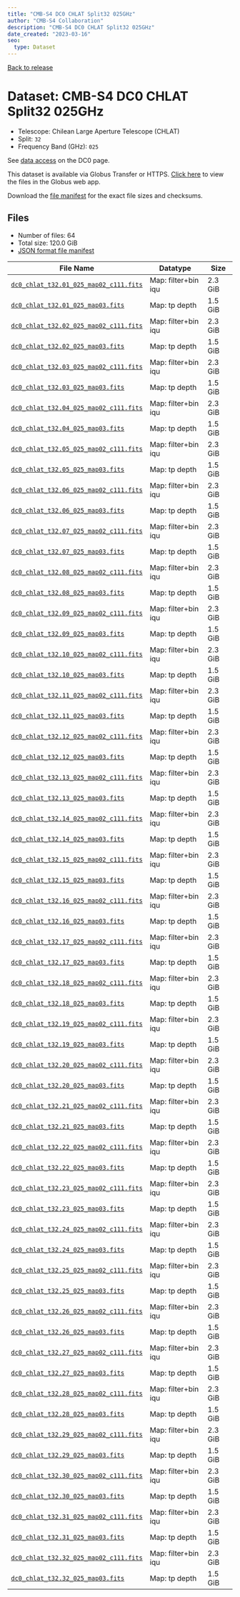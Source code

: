 ```yaml
---
title: "CMB-S4 DC0 CHLAT Split32 025GHz"
author: "CMB-S4 Collaboration"
description: "CMB-S4 DC0 CHLAT Split32 025GHz"
date_created: "2023-03-16"
seo:
  type: Dataset
---
```


[Back to release](./dc0.html#datasets)

# Dataset: CMB-S4 DC0 CHLAT Split32 025GHz

- Telescope: Chilean Large Aperture Telescope (CHLAT) 
- Split: `32`
- Frequency Band (GHz): `025`

See [data access](./dc0.html#data-access) on the DC0 page.

This dataset is available via Globus Transfer or HTTPS. [Click here](https://app.globus.org/file-manager?origin_id=38f01147-f09e-483d-a552-3866669a846d&origin_path=%2Fdatareleases%2Fdc0%2Fmission%2Fchlat%2Fsplit32%2F025%2F) to view the files in the Globus web app.

Download the [file manifest](https://g-456d30.0ed28.75bc.data.globus.org/datareleases/dc0/mission/chlat/split32/025/manifest.json) for the exact file sizes and checksums.

## Files

- Number of files: 64
- Total size: 120.0 GiB
- [JSON format file manifest](https://g-456d30.0ed28.75bc.data.globus.org/datareleases/dc0/mission/chlat/split32/025/manifest.json)

|                                                                               File Name                                                                               |      Datatype       |  Size   |
| --------------------------------------------------------------------------------------------------------------------------------------------------------------------- | ------------------- | ------- |
| [`dc0_chlat_t32.01_025_map02_c111.fits`](https://g-456d30.0ed28.75bc.data.globus.org/datareleases/dc0/mission/chlat/split32/025/dc0_chlat_t32.01_025_map02_c111.fits) | Map: filter+bin iqu | 2.3 GiB |
| [`dc0_chlat_t32.01_025_map03.fits`](https://g-456d30.0ed28.75bc.data.globus.org/datareleases/dc0/mission/chlat/split32/025/dc0_chlat_t32.01_025_map03.fits)           | Map: tp depth       | 1.5 GiB |
| [`dc0_chlat_t32.02_025_map02_c111.fits`](https://g-456d30.0ed28.75bc.data.globus.org/datareleases/dc0/mission/chlat/split32/025/dc0_chlat_t32.02_025_map02_c111.fits) | Map: filter+bin iqu | 2.3 GiB |
| [`dc0_chlat_t32.02_025_map03.fits`](https://g-456d30.0ed28.75bc.data.globus.org/datareleases/dc0/mission/chlat/split32/025/dc0_chlat_t32.02_025_map03.fits)           | Map: tp depth       | 1.5 GiB |
| [`dc0_chlat_t32.03_025_map02_c111.fits`](https://g-456d30.0ed28.75bc.data.globus.org/datareleases/dc0/mission/chlat/split32/025/dc0_chlat_t32.03_025_map02_c111.fits) | Map: filter+bin iqu | 2.3 GiB |
| [`dc0_chlat_t32.03_025_map03.fits`](https://g-456d30.0ed28.75bc.data.globus.org/datareleases/dc0/mission/chlat/split32/025/dc0_chlat_t32.03_025_map03.fits)           | Map: tp depth       | 1.5 GiB |
| [`dc0_chlat_t32.04_025_map02_c111.fits`](https://g-456d30.0ed28.75bc.data.globus.org/datareleases/dc0/mission/chlat/split32/025/dc0_chlat_t32.04_025_map02_c111.fits) | Map: filter+bin iqu | 2.3 GiB |
| [`dc0_chlat_t32.04_025_map03.fits`](https://g-456d30.0ed28.75bc.data.globus.org/datareleases/dc0/mission/chlat/split32/025/dc0_chlat_t32.04_025_map03.fits)           | Map: tp depth       | 1.5 GiB |
| [`dc0_chlat_t32.05_025_map02_c111.fits`](https://g-456d30.0ed28.75bc.data.globus.org/datareleases/dc0/mission/chlat/split32/025/dc0_chlat_t32.05_025_map02_c111.fits) | Map: filter+bin iqu | 2.3 GiB |
| [`dc0_chlat_t32.05_025_map03.fits`](https://g-456d30.0ed28.75bc.data.globus.org/datareleases/dc0/mission/chlat/split32/025/dc0_chlat_t32.05_025_map03.fits)           | Map: tp depth       | 1.5 GiB |
| [`dc0_chlat_t32.06_025_map02_c111.fits`](https://g-456d30.0ed28.75bc.data.globus.org/datareleases/dc0/mission/chlat/split32/025/dc0_chlat_t32.06_025_map02_c111.fits) | Map: filter+bin iqu | 2.3 GiB |
| [`dc0_chlat_t32.06_025_map03.fits`](https://g-456d30.0ed28.75bc.data.globus.org/datareleases/dc0/mission/chlat/split32/025/dc0_chlat_t32.06_025_map03.fits)           | Map: tp depth       | 1.5 GiB |
| [`dc0_chlat_t32.07_025_map02_c111.fits`](https://g-456d30.0ed28.75bc.data.globus.org/datareleases/dc0/mission/chlat/split32/025/dc0_chlat_t32.07_025_map02_c111.fits) | Map: filter+bin iqu | 2.3 GiB |
| [`dc0_chlat_t32.07_025_map03.fits`](https://g-456d30.0ed28.75bc.data.globus.org/datareleases/dc0/mission/chlat/split32/025/dc0_chlat_t32.07_025_map03.fits)           | Map: tp depth       | 1.5 GiB |
| [`dc0_chlat_t32.08_025_map02_c111.fits`](https://g-456d30.0ed28.75bc.data.globus.org/datareleases/dc0/mission/chlat/split32/025/dc0_chlat_t32.08_025_map02_c111.fits) | Map: filter+bin iqu | 2.3 GiB |
| [`dc0_chlat_t32.08_025_map03.fits`](https://g-456d30.0ed28.75bc.data.globus.org/datareleases/dc0/mission/chlat/split32/025/dc0_chlat_t32.08_025_map03.fits)           | Map: tp depth       | 1.5 GiB |
| [`dc0_chlat_t32.09_025_map02_c111.fits`](https://g-456d30.0ed28.75bc.data.globus.org/datareleases/dc0/mission/chlat/split32/025/dc0_chlat_t32.09_025_map02_c111.fits) | Map: filter+bin iqu | 2.3 GiB |
| [`dc0_chlat_t32.09_025_map03.fits`](https://g-456d30.0ed28.75bc.data.globus.org/datareleases/dc0/mission/chlat/split32/025/dc0_chlat_t32.09_025_map03.fits)           | Map: tp depth       | 1.5 GiB |
| [`dc0_chlat_t32.10_025_map02_c111.fits`](https://g-456d30.0ed28.75bc.data.globus.org/datareleases/dc0/mission/chlat/split32/025/dc0_chlat_t32.10_025_map02_c111.fits) | Map: filter+bin iqu | 2.3 GiB |
| [`dc0_chlat_t32.10_025_map03.fits`](https://g-456d30.0ed28.75bc.data.globus.org/datareleases/dc0/mission/chlat/split32/025/dc0_chlat_t32.10_025_map03.fits)           | Map: tp depth       | 1.5 GiB |
| [`dc0_chlat_t32.11_025_map02_c111.fits`](https://g-456d30.0ed28.75bc.data.globus.org/datareleases/dc0/mission/chlat/split32/025/dc0_chlat_t32.11_025_map02_c111.fits) | Map: filter+bin iqu | 2.3 GiB |
| [`dc0_chlat_t32.11_025_map03.fits`](https://g-456d30.0ed28.75bc.data.globus.org/datareleases/dc0/mission/chlat/split32/025/dc0_chlat_t32.11_025_map03.fits)           | Map: tp depth       | 1.5 GiB |
| [`dc0_chlat_t32.12_025_map02_c111.fits`](https://g-456d30.0ed28.75bc.data.globus.org/datareleases/dc0/mission/chlat/split32/025/dc0_chlat_t32.12_025_map02_c111.fits) | Map: filter+bin iqu | 2.3 GiB |
| [`dc0_chlat_t32.12_025_map03.fits`](https://g-456d30.0ed28.75bc.data.globus.org/datareleases/dc0/mission/chlat/split32/025/dc0_chlat_t32.12_025_map03.fits)           | Map: tp depth       | 1.5 GiB |
| [`dc0_chlat_t32.13_025_map02_c111.fits`](https://g-456d30.0ed28.75bc.data.globus.org/datareleases/dc0/mission/chlat/split32/025/dc0_chlat_t32.13_025_map02_c111.fits) | Map: filter+bin iqu | 2.3 GiB |
| [`dc0_chlat_t32.13_025_map03.fits`](https://g-456d30.0ed28.75bc.data.globus.org/datareleases/dc0/mission/chlat/split32/025/dc0_chlat_t32.13_025_map03.fits)           | Map: tp depth       | 1.5 GiB |
| [`dc0_chlat_t32.14_025_map02_c111.fits`](https://g-456d30.0ed28.75bc.data.globus.org/datareleases/dc0/mission/chlat/split32/025/dc0_chlat_t32.14_025_map02_c111.fits) | Map: filter+bin iqu | 2.3 GiB |
| [`dc0_chlat_t32.14_025_map03.fits`](https://g-456d30.0ed28.75bc.data.globus.org/datareleases/dc0/mission/chlat/split32/025/dc0_chlat_t32.14_025_map03.fits)           | Map: tp depth       | 1.5 GiB |
| [`dc0_chlat_t32.15_025_map02_c111.fits`](https://g-456d30.0ed28.75bc.data.globus.org/datareleases/dc0/mission/chlat/split32/025/dc0_chlat_t32.15_025_map02_c111.fits) | Map: filter+bin iqu | 2.3 GiB |
| [`dc0_chlat_t32.15_025_map03.fits`](https://g-456d30.0ed28.75bc.data.globus.org/datareleases/dc0/mission/chlat/split32/025/dc0_chlat_t32.15_025_map03.fits)           | Map: tp depth       | 1.5 GiB |
| [`dc0_chlat_t32.16_025_map02_c111.fits`](https://g-456d30.0ed28.75bc.data.globus.org/datareleases/dc0/mission/chlat/split32/025/dc0_chlat_t32.16_025_map02_c111.fits) | Map: filter+bin iqu | 2.3 GiB |
| [`dc0_chlat_t32.16_025_map03.fits`](https://g-456d30.0ed28.75bc.data.globus.org/datareleases/dc0/mission/chlat/split32/025/dc0_chlat_t32.16_025_map03.fits)           | Map: tp depth       | 1.5 GiB |
| [`dc0_chlat_t32.17_025_map02_c111.fits`](https://g-456d30.0ed28.75bc.data.globus.org/datareleases/dc0/mission/chlat/split32/025/dc0_chlat_t32.17_025_map02_c111.fits) | Map: filter+bin iqu | 2.3 GiB |
| [`dc0_chlat_t32.17_025_map03.fits`](https://g-456d30.0ed28.75bc.data.globus.org/datareleases/dc0/mission/chlat/split32/025/dc0_chlat_t32.17_025_map03.fits)           | Map: tp depth       | 1.5 GiB |
| [`dc0_chlat_t32.18_025_map02_c111.fits`](https://g-456d30.0ed28.75bc.data.globus.org/datareleases/dc0/mission/chlat/split32/025/dc0_chlat_t32.18_025_map02_c111.fits) | Map: filter+bin iqu | 2.3 GiB |
| [`dc0_chlat_t32.18_025_map03.fits`](https://g-456d30.0ed28.75bc.data.globus.org/datareleases/dc0/mission/chlat/split32/025/dc0_chlat_t32.18_025_map03.fits)           | Map: tp depth       | 1.5 GiB |
| [`dc0_chlat_t32.19_025_map02_c111.fits`](https://g-456d30.0ed28.75bc.data.globus.org/datareleases/dc0/mission/chlat/split32/025/dc0_chlat_t32.19_025_map02_c111.fits) | Map: filter+bin iqu | 2.3 GiB |
| [`dc0_chlat_t32.19_025_map03.fits`](https://g-456d30.0ed28.75bc.data.globus.org/datareleases/dc0/mission/chlat/split32/025/dc0_chlat_t32.19_025_map03.fits)           | Map: tp depth       | 1.5 GiB |
| [`dc0_chlat_t32.20_025_map02_c111.fits`](https://g-456d30.0ed28.75bc.data.globus.org/datareleases/dc0/mission/chlat/split32/025/dc0_chlat_t32.20_025_map02_c111.fits) | Map: filter+bin iqu | 2.3 GiB |
| [`dc0_chlat_t32.20_025_map03.fits`](https://g-456d30.0ed28.75bc.data.globus.org/datareleases/dc0/mission/chlat/split32/025/dc0_chlat_t32.20_025_map03.fits)           | Map: tp depth       | 1.5 GiB |
| [`dc0_chlat_t32.21_025_map02_c111.fits`](https://g-456d30.0ed28.75bc.data.globus.org/datareleases/dc0/mission/chlat/split32/025/dc0_chlat_t32.21_025_map02_c111.fits) | Map: filter+bin iqu | 2.3 GiB |
| [`dc0_chlat_t32.21_025_map03.fits`](https://g-456d30.0ed28.75bc.data.globus.org/datareleases/dc0/mission/chlat/split32/025/dc0_chlat_t32.21_025_map03.fits)           | Map: tp depth       | 1.5 GiB |
| [`dc0_chlat_t32.22_025_map02_c111.fits`](https://g-456d30.0ed28.75bc.data.globus.org/datareleases/dc0/mission/chlat/split32/025/dc0_chlat_t32.22_025_map02_c111.fits) | Map: filter+bin iqu | 2.3 GiB |
| [`dc0_chlat_t32.22_025_map03.fits`](https://g-456d30.0ed28.75bc.data.globus.org/datareleases/dc0/mission/chlat/split32/025/dc0_chlat_t32.22_025_map03.fits)           | Map: tp depth       | 1.5 GiB |
| [`dc0_chlat_t32.23_025_map02_c111.fits`](https://g-456d30.0ed28.75bc.data.globus.org/datareleases/dc0/mission/chlat/split32/025/dc0_chlat_t32.23_025_map02_c111.fits) | Map: filter+bin iqu | 2.3 GiB |
| [`dc0_chlat_t32.23_025_map03.fits`](https://g-456d30.0ed28.75bc.data.globus.org/datareleases/dc0/mission/chlat/split32/025/dc0_chlat_t32.23_025_map03.fits)           | Map: tp depth       | 1.5 GiB |
| [`dc0_chlat_t32.24_025_map02_c111.fits`](https://g-456d30.0ed28.75bc.data.globus.org/datareleases/dc0/mission/chlat/split32/025/dc0_chlat_t32.24_025_map02_c111.fits) | Map: filter+bin iqu | 2.3 GiB |
| [`dc0_chlat_t32.24_025_map03.fits`](https://g-456d30.0ed28.75bc.data.globus.org/datareleases/dc0/mission/chlat/split32/025/dc0_chlat_t32.24_025_map03.fits)           | Map: tp depth       | 1.5 GiB |
| [`dc0_chlat_t32.25_025_map02_c111.fits`](https://g-456d30.0ed28.75bc.data.globus.org/datareleases/dc0/mission/chlat/split32/025/dc0_chlat_t32.25_025_map02_c111.fits) | Map: filter+bin iqu | 2.3 GiB |
| [`dc0_chlat_t32.25_025_map03.fits`](https://g-456d30.0ed28.75bc.data.globus.org/datareleases/dc0/mission/chlat/split32/025/dc0_chlat_t32.25_025_map03.fits)           | Map: tp depth       | 1.5 GiB |
| [`dc0_chlat_t32.26_025_map02_c111.fits`](https://g-456d30.0ed28.75bc.data.globus.org/datareleases/dc0/mission/chlat/split32/025/dc0_chlat_t32.26_025_map02_c111.fits) | Map: filter+bin iqu | 2.3 GiB |
| [`dc0_chlat_t32.26_025_map03.fits`](https://g-456d30.0ed28.75bc.data.globus.org/datareleases/dc0/mission/chlat/split32/025/dc0_chlat_t32.26_025_map03.fits)           | Map: tp depth       | 1.5 GiB |
| [`dc0_chlat_t32.27_025_map02_c111.fits`](https://g-456d30.0ed28.75bc.data.globus.org/datareleases/dc0/mission/chlat/split32/025/dc0_chlat_t32.27_025_map02_c111.fits) | Map: filter+bin iqu | 2.3 GiB |
| [`dc0_chlat_t32.27_025_map03.fits`](https://g-456d30.0ed28.75bc.data.globus.org/datareleases/dc0/mission/chlat/split32/025/dc0_chlat_t32.27_025_map03.fits)           | Map: tp depth       | 1.5 GiB |
| [`dc0_chlat_t32.28_025_map02_c111.fits`](https://g-456d30.0ed28.75bc.data.globus.org/datareleases/dc0/mission/chlat/split32/025/dc0_chlat_t32.28_025_map02_c111.fits) | Map: filter+bin iqu | 2.3 GiB |
| [`dc0_chlat_t32.28_025_map03.fits`](https://g-456d30.0ed28.75bc.data.globus.org/datareleases/dc0/mission/chlat/split32/025/dc0_chlat_t32.28_025_map03.fits)           | Map: tp depth       | 1.5 GiB |
| [`dc0_chlat_t32.29_025_map02_c111.fits`](https://g-456d30.0ed28.75bc.data.globus.org/datareleases/dc0/mission/chlat/split32/025/dc0_chlat_t32.29_025_map02_c111.fits) | Map: filter+bin iqu | 2.3 GiB |
| [`dc0_chlat_t32.29_025_map03.fits`](https://g-456d30.0ed28.75bc.data.globus.org/datareleases/dc0/mission/chlat/split32/025/dc0_chlat_t32.29_025_map03.fits)           | Map: tp depth       | 1.5 GiB |
| [`dc0_chlat_t32.30_025_map02_c111.fits`](https://g-456d30.0ed28.75bc.data.globus.org/datareleases/dc0/mission/chlat/split32/025/dc0_chlat_t32.30_025_map02_c111.fits) | Map: filter+bin iqu | 2.3 GiB |
| [`dc0_chlat_t32.30_025_map03.fits`](https://g-456d30.0ed28.75bc.data.globus.org/datareleases/dc0/mission/chlat/split32/025/dc0_chlat_t32.30_025_map03.fits)           | Map: tp depth       | 1.5 GiB |
| [`dc0_chlat_t32.31_025_map02_c111.fits`](https://g-456d30.0ed28.75bc.data.globus.org/datareleases/dc0/mission/chlat/split32/025/dc0_chlat_t32.31_025_map02_c111.fits) | Map: filter+bin iqu | 2.3 GiB |
| [`dc0_chlat_t32.31_025_map03.fits`](https://g-456d30.0ed28.75bc.data.globus.org/datareleases/dc0/mission/chlat/split32/025/dc0_chlat_t32.31_025_map03.fits)           | Map: tp depth       | 1.5 GiB |
| [`dc0_chlat_t32.32_025_map02_c111.fits`](https://g-456d30.0ed28.75bc.data.globus.org/datareleases/dc0/mission/chlat/split32/025/dc0_chlat_t32.32_025_map02_c111.fits) | Map: filter+bin iqu | 2.3 GiB |
| [`dc0_chlat_t32.32_025_map03.fits`](https://g-456d30.0ed28.75bc.data.globus.org/datareleases/dc0/mission/chlat/split32/025/dc0_chlat_t32.32_025_map03.fits)           | Map: tp depth       | 1.5 GiB |
